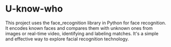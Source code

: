 # U-know-who
This project uses the face_recognition library in Python for face recognition. It encodes known faces and compares them with unknown ones from images or real-time video, identifying and labeling matches. It's a simple and effective way to explore facial recognition technology.
